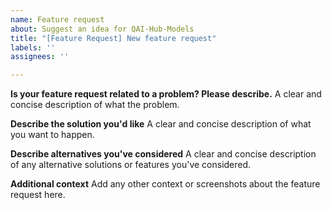 ```yaml
---
name: Feature request
about: Suggest an idea for QAI-Hub-Models
title: "[Feature Request] New feature request"
labels: ''
assignees: ''

---
```


**Is your feature request related to a problem? Please describe.**
A clear and concise description of what the problem.

**Describe the solution you'd like**
A clear and concise description of what you want to happen.

**Describe alternatives you've considered**
A clear and concise description of any alternative solutions or features you've considered.

**Additional context**
Add any other context or screenshots about the feature request here.
